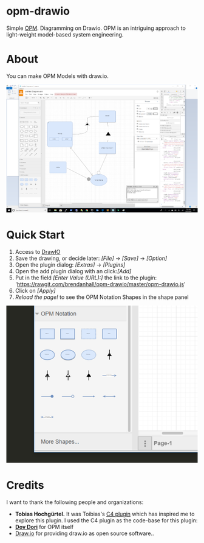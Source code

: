 
# opm-drawio

Simple [OPM](https://en.wikipedia.org/wiki/Object_Process_Methodology). Diagramming on Drawio. OPM is an intriguing approach to light-weight model-based system engineering.

# About
You can make OPM Models with draw.io.

![Screenshot ](https://github.com/brendanhall/opm-drawio/blob/master/figs/screenshot.png)

# Quick Start

1.  Access to [DrawIO](https://www.draw.io)
2.  Save the drawing, or decide later: *[File]* -> *[Save]* -> *[Option]*
3.  Open the plugin dialog: *[Extras]* -> *[Plugins]*
4.  Open the add plugin dialog with an click:*[Add]*
5.  Put in the field *[Enter Value (URL):]* the link to the plugin: 
'https://rawgit.com/brendanhall/opm-drawio/master/opm-drawio.js'
6.  Click on *[Apply]*
7.  _Reload the page!_ to see the OPM Notation Shapes in the shape panel


![Shapes](https://github.com/brendanhall/opm-drawio/blob/master/figs/opm-notation.png)

# Credits

I want to thank the following people and organizations:

* **Tobias Hochgürtel.** It was Toibias's [C4 plugin](https://en.wikipedia.org/wiki/Object_Process_Methodology) which has inspired me to explore this plugin. I used the C4 plugin as the code-base for this plugin:
* [**Dov Dori**](https://web.iem.technion.ac.il/en/people/userprofile/dori.html) for OPM itself
* [Draw.io](https://draw.io) for providing draw.io as open source software..